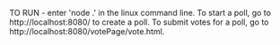 TO RUN - enter 'node .' in the linux command line. To start a poll, go to http://localhost:8080/ to create a poll.
To submit votes for a poll, go to http://localhost:8080/votePage/vote.html.

